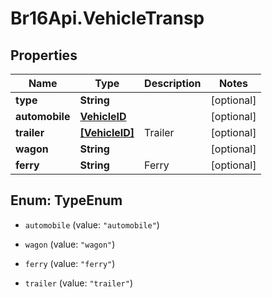# Br16Api.VehicleTransp

## Properties
Name | Type | Description | Notes
------------ | ------------- | ------------- | -------------
**type** | **String** |  | [optional] 
**automobile** | [**VehicleID**](VehicleID.md) |  | [optional] 
**trailer** | [**[VehicleID]**](VehicleID.md) | Trailer | [optional] 
**wagon** | **String** |  | [optional] 
**ferry** | **String** | Ferry | [optional] 


<a name="TypeEnum"></a>
## Enum: TypeEnum


* `automobile` (value: `"automobile"`)

* `wagon` (value: `"wagon"`)

* `ferry` (value: `"ferry"`)

* `trailer` (value: `"trailer"`)




